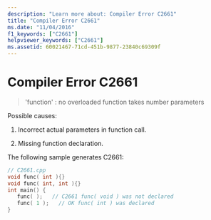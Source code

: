 ```yaml
---
description: "Learn more about: Compiler Error C2661"
title: "Compiler Error C2661"
ms.date: "11/04/2016"
f1_keywords: ["C2661"]
helpviewer_keywords: ["C2661"]
ms.assetid: 60021467-71cd-451b-9877-23840c69309f
---
```

# Compiler Error C2661

> 'function' : no overloaded function takes number parameters

Possible causes:

1. Incorrect actual parameters in function call.

1. Missing function declaration.

The following sample generates C2661:

```cpp
// C2661.cpp
void func( int ){}
void func( int, int ){}
int main() {
   func( );   // C2661 func( void ) was not declared
   func( 1 );   // OK func( int ) was declared
}
```

